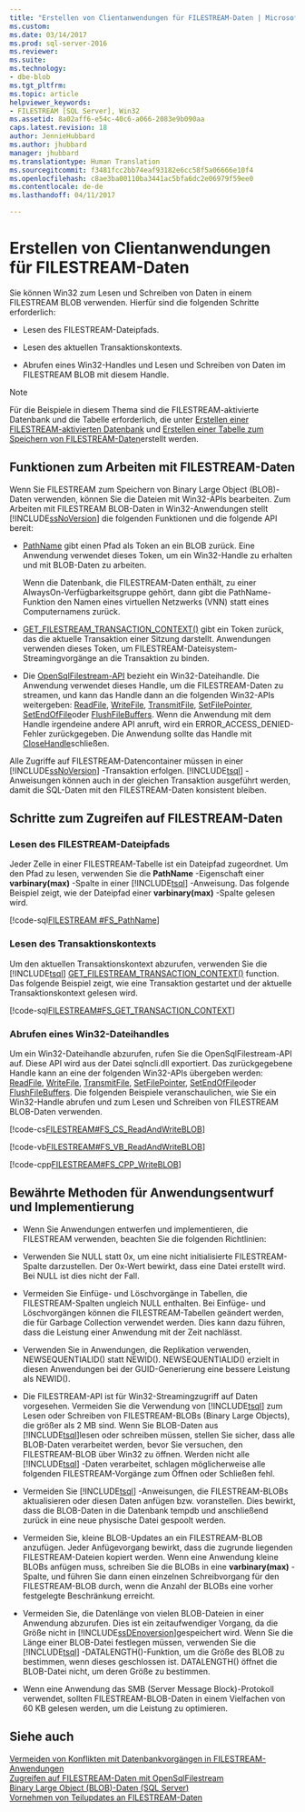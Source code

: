 ```yaml
---
title: "Erstellen von Clientanwendungen für FILESTREAM-Daten | Microsoft Dokumentation"
ms.custom: 
ms.date: 03/14/2017
ms.prod: sql-server-2016
ms.reviewer: 
ms.suite: 
ms.technology:
- dbe-blob
ms.tgt_pltfrm: 
ms.topic: article
helpviewer_keywords:
- FILESTREAM [SQL Server], Win32
ms.assetid: 8a02aff6-e54c-40c6-a066-2083e9b090aa
caps.latest.revision: 18
author: JennieHubbard
ms.author: jhubbard
manager: jhubbard
ms.translationtype: Human Translation
ms.sourcegitcommit: f3481fcc2bb74eaf93182e6cc58f5a06666e10f4
ms.openlocfilehash: c8ae3ba00110ba3441ac5bfa6dc2e06979f59ee0
ms.contentlocale: de-de
ms.lasthandoff: 04/11/2017

---
```

# <a name="create-client-applications-for-filestream-data"></a>Erstellen von Clientanwendungen für FILESTREAM-Daten
  Sie können Win32 zum Lesen und Schreiben von Daten in einem FILESTREAM BLOB verwenden. Hierfür sind die folgenden Schritte erforderlich:  
  
-   Lesen des FILESTREAM-Dateipfads.  
  
-   Lesen des aktuellen Transaktionskontexts.  
  
-   Abrufen eines Win32-Handles und Lesen und Schreiben von Daten im FILESTREAM BLOB mit diesem Handle.  
  
> [!NOTE]  
>  Für die Beispiele in diesem Thema sind die FILESTREAM-aktivierte Datenbank und die Tabelle erforderlich, die unter [Erstellen einer FILESTREAM-aktivierten Datenbank](../../relational-databases/blob/create-a-filestream-enabled-database.md) und [Erstellen einer Tabelle zum Speichern von FILESTREAM-Daten](../../relational-databases/blob/create-a-table-for-storing-filestream-data.md)erstellt werden.  
  
##  <a name="func"></a> Funktionen zum Arbeiten mit FILESTREAM-Daten  
 Wenn Sie FILESTREAM zum Speichern von Binary Large Object (BLOB)-Daten verwenden, können Sie die Dateien mit Win32-APIs bearbeiten. Zum Arbeiten mit FILESTREAM BLOB-Daten in Win32-Anwendungen stellt [!INCLUDE[ssNoVersion](../../includes/ssnoversion-md.md)] die folgenden Funktionen und die folgende API bereit:  
  
-   [PathName](../../relational-databases/system-functions/pathname-transact-sql.md) gibt einen Pfad als Token an ein BLOB zurück. Eine Anwendung verwendet dieses Token, um ein Win32-Handle zu erhalten und mit BLOB-Daten zu arbeiten.  
  
     Wenn die Datenbank, die FILESTREAM-Daten enthält, zu einer AlwaysOn-Verfügbarkeitsgruppe gehört, dann gibt die PathName-Funktion den Namen eines virtuellen Netzwerks (VNN) statt eines Computernamens zurück.  
  
-   [GET_FILESTREAM_TRANSACTION_CONTEXT()](../../t-sql/functions/get-filestream-transaction-context-transact-sql.md) gibt ein Token zurück, das die aktuelle Transaktion einer Sitzung darstellt. Anwendungen verwenden dieses Token, um FILESTREAM-Dateisystem-Streamingvorgänge an die Transaktion zu binden.  
  
-   Die [OpenSqlFilestream-API](../../relational-databases/blob/access-filestream-data-with-opensqlfilestream.md) bezieht ein Win32-Dateihandle. Die Anwendung verwendet dieses Handle, um die FILESTREAM-Daten zu streamen, und kann das Handle dann an die folgenden Win32-APIs weitergeben: [ReadFile](http://go.microsoft.com/fwlink/?LinkId=86422), [WriteFile](http://go.microsoft.com/fwlink/?LinkId=86423), [TransmitFile](http://go.microsoft.com/fwlink/?LinkId=86424), [SetFilePointer](http://go.microsoft.com/fwlink/?LinkId=86425), [SetEndOfFile](http://go.microsoft.com/fwlink/?LinkId=86426)oder [FlushFileBuffers](http://go.microsoft.com/fwlink/?LinkId=86427). Wenn die Anwendung mit dem Handle irgendeine andere API anruft, wird ein ERROR_ACCESS_DENIED-Fehler zurückgegeben. Die Anwendung sollte das Handle mit [CloseHandle](http://go.microsoft.com/fwlink/?LinkId=86428)schließen.  
  
 Alle Zugriffe auf FILESTREAM-Datencontainer müssen in einer [!INCLUDE[ssNoVersion](../../includes/ssnoversion-md.md)] -Transaktion erfolgen. [!INCLUDE[tsql](../../includes/tsql-md.md)] -Anweisungen können auch in der gleichen Transaktion ausgeführt werden, damit die SQL-Daten mit den FILESTREAM-Daten konsistent bleiben.  
  
##  <a name="steps"></a> Schritte zum Zugreifen auf FILESTREAM-Daten  
  
###  <a name="path"></a> Lesen des FILESTREAM-Dateipfads  
 Jeder Zelle in einer FILESTREAM-Tabelle ist ein Dateipfad zugeordnet. Um den Pfad zu lesen, verwenden Sie die **PathName** -Eigenschaft einer **varbinary(max)** -Spalte in einer [!INCLUDE[tsql](../../includes/tsql-md.md)] -Anweisung. Das folgende Beispiel zeigt, wie der Dateipfad einer **varbinary(max)** -Spalte gelesen wird.  
  
 [!code-sql[FILESTREAM #FS_PathName](../../relational-databases/blob/codesnippet/tsql/create-client-applicatio_1.sql)]  
  
###  <a name="trx"></a> Lesen des Transaktionskontexts  
 Um den aktuellen Transaktionskontext abzurufen, verwenden Sie die [!INCLUDE[tsql](../../includes/tsql-md.md)] [GET_FILESTREAM_TRANSACTION_CONTEXT()](../../t-sql/functions/get-filestream-transaction-context-transact-sql.md) function. Das folgende Beispiel zeigt, wie eine Transaktion gestartet und der aktuelle Transaktionskontext gelesen wird.  
  
 [!code-sql[FILESTREAM#FS_GET_TRANSACTION_CONTEXT](../../relational-databases/blob/codesnippet/tsql/create-client-applicatio_2.sql)]  
  
###  <a name="handle"></a> Abrufen eines Win32-Dateihandles  
 Um ein Win32-Dateihandle abzurufen, rufen Sie die OpenSqlFilestream-API auf. Diese API wird aus der Datei sqlncli.dll exportiert. Das zurückgegebene Handle kann an eine der folgenden Win32-APIs übergeben werden: [ReadFile](http://go.microsoft.com/fwlink/?LinkId=86422), [WriteFile](http://go.microsoft.com/fwlink/?LinkId=86423), [TransmitFile](http://go.microsoft.com/fwlink/?LinkId=86424), [SetFilePointer](http://go.microsoft.com/fwlink/?LinkId=86425), [SetEndOfFile](http://go.microsoft.com/fwlink/?LinkId=86426)oder [FlushFileBuffers](http://go.microsoft.com/fwlink/?LinkId=86427). Die folgenden Beispiele veranschaulichen, wie Sie ein Win32-Handle abrufen und zum Lesen und Schreiben von FILESTREAM BLOB-Daten verwenden.  
  
 [!code-cs[FILESTREAM#FS_CS_ReadAndWriteBLOB](../../relational-databases/blob/codesnippet/csharp/create-client-applicatio_3.cs)]  
  
 [!code-vb[FILESTREAM#FS_VB_ReadAndWriteBLOB](../../relational-databases/blob/codesnippet/visualbasic/create-client-applicatio_4.vb)]  
  
 [!code-cpp[FILESTREAM#FS_CPP_WriteBLOB](../../relational-databases/blob/codesnippet/cpp/create-client-applicatio_5.cpp)]  
  
##  <a name="best"></a> Bewährte Methoden für Anwendungsentwurf und Implementierung  
  
-   Wenn Sie Anwendungen entwerfen und implementieren, die FILESTREAM verwenden, beachten Sie die folgenden Richtlinien:  
  
-   Verwenden Sie NULL statt 0x, um eine nicht initialisierte FILESTREAM-Spalte darzustellen. Der 0x-Wert bewirkt, dass eine Datei erstellt wird. Bei NULL ist dies nicht der Fall.  
  
-   Vermeiden Sie Einfüge- und Löschvorgänge in Tabellen, die FILESTREAM-Spalten ungleich NULL enthalten. Bei Einfüge- und Löschvorgängen können die FILESTREAM-Tabellen geändert werden, die für Garbage Collection verwendet werden. Dies kann dazu führen, dass die Leistung einer Anwendung mit der Zeit nachlässt.  
  
-   Verwenden Sie in Anwendungen, die Replikation verwenden, NEWSEQUENTIALID() statt NEWID(). NEWSEQUENTIALID() erzielt in diesen Anwendungen bei der GUID-Generierung eine bessere Leistung als NEWID().  
  
-   Die FILESTREAM-API ist für Win32-Streamingzugriff auf Daten vorgesehen. Vermeiden Sie die Verwendung von [!INCLUDE[tsql](../../includes/tsql-md.md)] zum Lesen oder Schreiben von FILESTREAM-BLOBs (Binary Large Objects), die größer als 2 MB sind. Wenn Sie BLOB-Daten aus [!INCLUDE[tsql](../../includes/tsql-md.md)]lesen oder schreiben müssen, stellen Sie sicher, dass alle BLOB-Daten verarbeitet werden, bevor Sie versuchen, den FILESTREAM-BLOB über Win32 zu öffnen. Werden nicht alle [!INCLUDE[tsql](../../includes/tsql-md.md)] -Daten verarbeitet, schlagen möglicherweise alle folgenden FILESTREAM-Vorgänge zum Öffnen oder Schließen fehl.  
  
-   Vermeiden Sie [!INCLUDE[tsql](../../includes/tsql-md.md)] -Anweisungen, die FILESTREAM-BLOBs aktualisieren oder diesen Daten anfügen bzw. voranstellen. Dies bewirkt, dass die BLOB-Daten in die Datenbank tempdb und anschließend zurück in eine neue physische Datei gespoolt werden.  
  
-   Vermeiden Sie, kleine BLOB-Updates an ein FILESTREAM-BLOB anzufügen. Jeder Anfügevorgang bewirkt, dass die zugrunde liegenden FILESTREAM-Dateien kopiert werden. Wenn eine Anwendung kleine BLOBs anfügen muss, schreiben Sie die BLOBs in eine **varbinary(max)** -Spalte, und führen Sie dann einen einzelnen Schreibvorgang für den FILESTREAM-BLOB durch, wenn die Anzahl der BLOBs eine vorher festgelegte Beschränkung erreicht.  
  
-   Vermeiden Sie, die Datenlänge von vielen BLOB-Dateien in einer Anwendung abzurufen. Dies ist ein zeitaufwendiger Vorgang, da die Größe nicht in [!INCLUDE[ssDEnoversion](../../includes/ssdenoversion-md.md)]gespeichert wird. Wenn Sie die Länge einer BLOB-Datei festlegen müssen, verwenden Sie die [!INCLUDE[tsql](../../includes/tsql-md.md)] -DATALENGTH()-Funktion, um die Größe des BLOB zu bestimmen, wenn dieses geschlossen ist. DATALENGTH() öffnet die BLOB-Datei nicht, um deren Größe zu bestimmen.  
  
-   Wenn eine Anwendung das SMB (Server Message Block)-Protokoll verwendet, sollten FILESTREAM-BLOB-Daten in einem Vielfachen von 60 KB gelesen werden, um die Leistung zu optimieren.  
  
## <a name="see-also"></a>Siehe auch  
 [Vermeiden von Konflikten mit Datenbankvorgängen in FILESTREAM-Anwendungen](../../relational-databases/blob/avoid-conflicts-with-database-operations-in-filestream-applications.md)   
 [Zugreifen auf FILESTREAM-Daten mit OpenSqlFilestream](../../relational-databases/blob/access-filestream-data-with-opensqlfilestream.md)   
 [Binary Large Object &#40;BLOB&#41;-Daten &#40;SQL Server&#41;](../../relational-databases/blob/binary-large-object-blob-data-sql-server.md)   
 [Vornehmen von Teilupdates an FILESTREAM-Daten](../../relational-databases/blob/make-partial-updates-to-filestream-data.md)  
  
  
